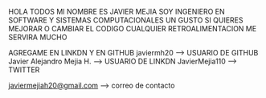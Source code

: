 HOLA TODOS MI NOMBRE ES JAVIER MEJIA 
SOY INGENIERO EN SOFTWARE Y SISTEMAS COMPUTACIONALES
UN GUSTO SI QUIERES MEJORAR O CAMBIAR EL CODIGO CUALQUIER RETROALIMENTACION ME SERVIRA MUCHO 

AGREGAME EN LINKDN Y EN GITHUB
javiermh20 --> USUARIO DE GITHUB
Javier Alejandro Mejia H. --> USUARIO DE LINKDN
JavierMejia110 --> TWITTER

javiermejiah20@gmail.com --> correo de contacto
